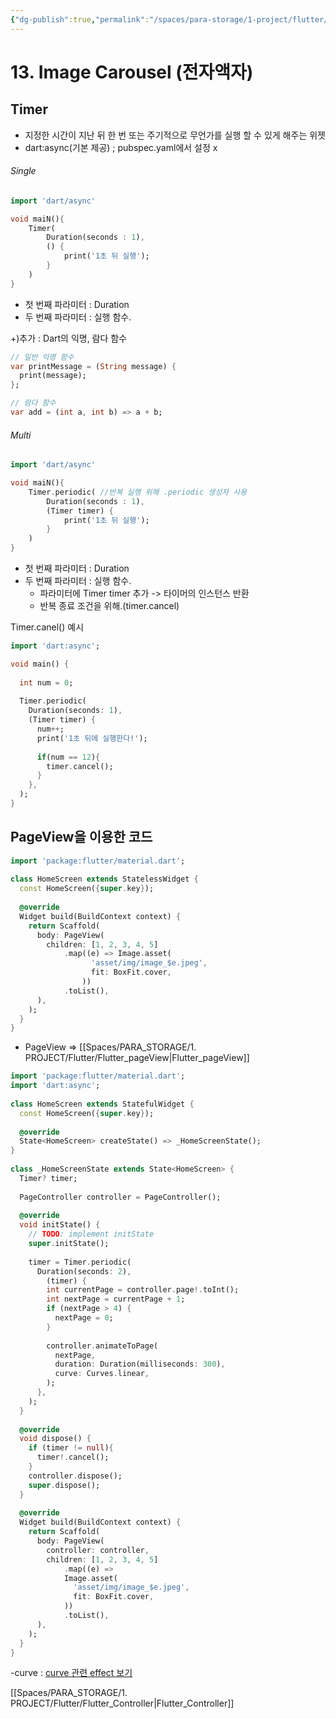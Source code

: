 ```yaml
---
{"dg-publish":true,"permalink":"/spaces/para-storage/1-project/flutter/flutter-8-image-carousel/"}
---
```


# 13. Image Carousel (전자액자)
## Timer
- 지정한 시간이 지난 뒤 한 번 또는 주기적으로 무언가를 실행 할 수 있게 해주는 위젯
- dart:async(기본 제공) ; pubspec.yaml에서 설정 x

###### Single
```DART
import 'dart/async'

void maiN(){
	Timer(
		Duration(seconds : 1),
		() {
			print('1초 뒤 실행');
		}
	)
}
```
- 첫 번째 파라미터 : Duration
- 두 번째 파라미터 : 실행 함수.

+)추가 : Dart의 익명, 람다 함수
```dart
// 일반 익명 함수
var printMessage = (String message) {
  print(message);
};

// 람다 함수
var add = (int a, int b) => a + b;
```

###### Multi
```Dart
import 'dart/async'

void maiN(){
	Timer.periodic( //반복 실행 위해 .periodic 생성자 사용
		Duration(seconds : 1),
		(Timer timer) {
			print('1초 뒤 실행');
		}
	)
}
```
- 첫 번째 파라미터 : Duration
- 두 번째 파라미터 : 실행 함수.
	- 파라미터에 Timer timer 추가 -> 타이머의 인스턴스 반환
	- 반복 종료 조건을 위해.(timer.cancel)

Timer.canel() 예시
```dart
import 'dart:async';

void main() {
  
  int num = 0;
  
  Timer.periodic(
    Duration(seconds: 1),
    (Timer timer) {
      num++;
      print('1초 뒤에 실행한다!');
      
      if(num == 12){
        timer.cancel();
      }
    },
  );
}

```

## PageView을 이용한 코드
```Dart
import 'package:flutter/material.dart';  
  
class HomeScreen extends StatelessWidget {  
  const HomeScreen({super.key});  
  
  @override  
  Widget build(BuildContext context) {  
    return Scaffold(  
      body: PageView(  
        children: [1, 2, 3, 4, 5]  
            .map((e) => Image.asset(  
                  'asset/img/image_$e.jpeg',  
                  fit: BoxFit.cover,  
                ))  
            .toList(),  
      ),  
    );  
  }  
}
```
- PageView => [[Spaces/PARA_STORAGE/1. PROJECT/Flutter/Flutter_pageView\|Flutter_pageView]]

```dart
import 'package:flutter/material.dart';  
import 'dart:async';  
  
class HomeScreen extends StatefulWidget {  
  const HomeScreen({super.key});  
  
  @override  
  State<HomeScreen> createState() => _HomeScreenState();  
}  
  
class _HomeScreenState extends State<HomeScreen> {  
  Timer? timer;  
  
  PageController controller = PageController();  
  
  @override  
  void initState() {  
    // TODO: implement initState  
    super.initState();  
  
    timer = Timer.periodic(  
      Duration(seconds: 2),  
        (timer) {  
        int currentPage = controller.page!.toInt();  
        int nextPage = currentPage + 1;  
        if (nextPage > 4) {  
          nextPage = 0;  
        }  
  
        controller.animateToPage(  
          nextPage,  
          duration: Duration(milliseconds: 300),  
          curve: Curves.linear,  
        );  
      },  
    );  
  }  
  
  @override  
  void dispose() {  
    if (timer != null){  
      timer!.cancel();  
    }  
    controller.dispose();  
    super.dispose();  
  }  
  
  @override  
  Widget build(BuildContext context) {  
    return Scaffold(  
      body: PageView(  
        controller: controller,  
        children: [1, 2, 3, 4, 5]  
            .map((e) =>  
            Image.asset(  
              'asset/img/image_$e.jpeg',  
              fit: BoxFit.cover,  
            ))  
            .toList(),  
      ),  
    );  
  }  
}
```
-curve : [curve 관련 effect 보기](https://api.flutter.dev/flutter/animation/Curves-class.html)

[[Spaces/PARA_STORAGE/1. PROJECT/Flutter/Flutter_Controller\|Flutter_Controller]]